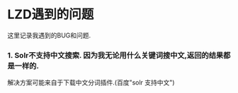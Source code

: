 ﻿LZD遇到的问题
===================
这里记录我遇到的BUG和问题.

### 1. Solr不支持中文搜索. 因为我无论用什么关键词搜中文,返回的结果都是一样的.
解决方案可能来自于下载中文分词插件.(百度"solr 支持中文")
